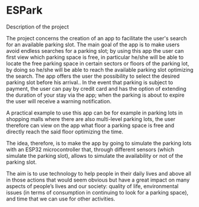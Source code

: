 # ESPark
Description of the project

The project concerns the creation of an app to facilitate the user's search for an available parking slot. The main goal of the app is to make users avoid endless searches for a parking slot; by using this app the user can first view which parking space is free, in particular he/she will be able to locate the free parking space in certain sectors or floors of the parking lot, by doing so he/she will be able to reach the available parking slot optimizing the search. The app offers the user the possibility to select the desired parking slot before his arrival.. In the event that parking is subject to payment, the user can pay by credit card and has the option of extending the duration of your stay via the app; when the parking is about to expire the user will receive a warning notification.

A practical example to use this app can be for example in parking lots in shopping malls where there are also multi-level parking lots, the user therefore can view on the app what floor a parking space is free and directly reach the said floor optimizing the time.

The idea, therefore, is to make the app by going to simulate the parking lots with an ESP32 microcontroller that, through different sensors (which simulate the parking slot), allows to simulate the availability or not of the parking slot.

The aim is to use technology to help people in their daily lives and above all in those actions that would seem obvious but have a great impact on many aspects of people’s lives and our society: quality of life, environmental issues (in terms of consumption in continuing to look for a parking space), and time that we can use for other activities.
